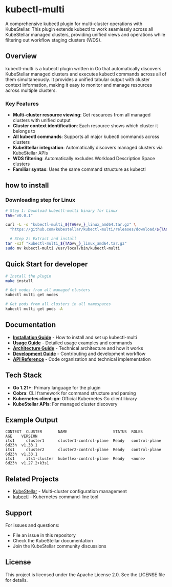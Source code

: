 # kubectl-multi

A comprehensive kubectl plugin for multi-cluster operations with KubeStellar. This plugin extends kubectl to work seamlessly across all KubeStellar managed clusters, providing unified views and operations while filtering out workflow staging clusters (WDS).

## Overview

kubectl-multi is a kubectl plugin written in Go that automatically discovers KubeStellar managed clusters and executes kubectl commands across all of them simultaneously. It provides a unified tabular output with cluster context information, making it easy to monitor and manage resources across multiple clusters.

### Key Features

- **Multi-cluster resource viewing**: Get resources from all managed clusters with unified output
- **Cluster context identification**: Each resource shows which cluster it belongs to
- **All kubectl commands**: Supports all major kubectl commands across clusters
- **KubeStellar integration**: Automatically discovers managed clusters via KubeStellar APIs
- **WDS filtering**: Automatically excludes Workload Description Space clusters
- **Familiar syntax**: Uses the same command structure as kubectl


## how to install 

### Downloading step for Linux
```bash
# Step 1: Download kubectl-multi binary for Linux
TAG="v0.0.1"

curl -L -o "kubectl-multi_${TAG#v_}_linux_amd64.tar.gz" \
  "https://github.com/kubestellar/kubectl-multi/releases/download/${TAG}/kubectl-multi_${TAG#v_}_linux_amd64.tar.gz"

  # Step 2: Extract and install
tar -xzf "kubectl-multi_${TAG#v_}_linux_amd64.tar.gz"
sudo mv kubectl-multi /usr/local/bin/kubectl-multi

```

## Quick Start for developer

```bash
# Install the plugin
make install

# Get nodes from all managed clusters
kubectl multi get nodes

# Get pods from all clusters in all namespaces
kubectl multi get pods -A
```


## Documentation

- **[Installation Guide](docs/installation_guide.md)** - How to install and set up kubectl-multi
- **[Usage Guide](docs/usage_guide.md)** - Detailed usage examples and commands
- **[Architecture Guide](docs/architecture_guide.md)** - Technical architecture and how it works
- **[Development Guide](docs/development_guide.md)** - Contributing and development workflow
- **[API Reference](docs/api_reference.md)** - Code organization and technical implementation

## Tech Stack

- **Go 1.21+**: Primary language for the plugin
- **Cobra**: CLI framework for command structure and parsing
- **Kubernetes client-go**: Official Kubernetes Go client library
- **KubeStellar APIs**: For managed cluster discovery

## Example Output

```
CONTEXT  CLUSTER       NAME                    STATUS  ROLES          AGE    VERSION
its1     cluster1      cluster1-control-plane  Ready   control-plane  6d23h  v1.33.1
its1     cluster2      cluster2-control-plane  Ready   control-plane  6d23h  v1.33.1
its1     its1-cluster  kubeflex-control-plane  Ready   <none>         6d23h  v1.27.2+k3s1
```

## Related Projects

- [KubeStellar](https://github.com/kubestellar/kubestellar) - Multi-cluster configuration management
- [kubectl](https://kubernetes.io/docs/reference/kubectl/) - Kubernetes command-line tool

## Support

For issues and questions:
- File an issue in this repository  
- Check the KubeStellar documentation
- Join the KubeStellar community discussions

## License

This project is licensed under the Apache License 2.0. See the LICENSE file for details.